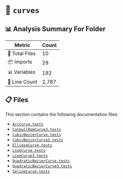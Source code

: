 # 📁 `curves`

## 📊 Analysis Summary For Folder

| Metric | Count |
|--------|-------|
| 📁 Total Files | 10 |
| 📦 Imports | 29 |
| 📊 Variables | 192 |
| 🔢 Line Count | 2,787 |


## 📋 Files

This section contains the following documentation files:

- [`ArcCurve.tests`](./ArcCurve.tests.md)
- [`CatmullRomCurve3.tests`](./CatmullRomCurve3.tests.md)
- [`CubicBezierCurve.tests`](./CubicBezierCurve.tests.md)
- [`CubicBezierCurve3.tests`](./CubicBezierCurve3.tests.md)
- [`EllipseCurve.tests`](./EllipseCurve.tests.md)
- [`LineCurve.tests`](./LineCurve.tests.md)
- [`LineCurve3.tests`](./LineCurve3.tests.md)
- [`QuadraticBezierCurve.tests`](./QuadraticBezierCurve.tests.md)
- [`QuadraticBezierCurve3.tests`](./QuadraticBezierCurve3.tests.md)
- [`SplineCurve.tests`](./SplineCurve.tests.md)